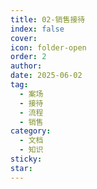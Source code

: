 ```yaml
---
title: 02-销售接待
index: false
cover: 
icon: folder-open
order: 2
author: 
date: 2025-06-02
tag:
  - 案场
  - 接待
  - 流程
  - 销售
category:
  - 文档
  - 知识
sticky: 
star: 
---
```


<Catalog />

